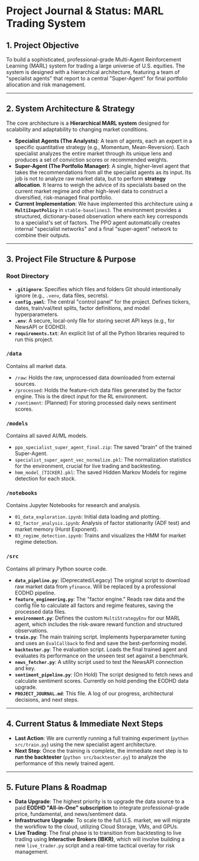 # Project Journal & Status: MARL Trading System

## 1. Project Objective
To build a sophisticated, professional-grade Multi-Agent Reinforcement Learning (MARL) system for trading a large universe of U.S. equities. The system is designed with a hierarchical architecture, featuring a team of "specialist agents" that report to a central "Super-Agent" for final portfolio allocation and risk management.

---

## 2. System Architecture & Strategy

The core architecture is a **Hierarchical MARL system** designed for scalability and adaptability to changing market conditions.

* **Specialist Agents (The Analysts)**: A team of agents, each an expert in a specific quantitative strategy (e.g., Momentum, Mean-Reversion). Each specialist analyzes the entire market through its unique lens and produces a set of conviction scores or recommended weights.
* **Super-Agent (The Portfolio Manager)**: A single, higher-level agent that takes the recommendations from all the specialist agents as its input. Its job is not to analyze raw market data, but to perform **strategy allocation**. It learns to weigh the advice of its specialists based on the current market regime and other high-level data to construct a diversified, risk-managed final portfolio.
* **Current Implementation**: We have implemented this architecture using a **`MultiInputPolicy`** in `stable-baselines3`. The environment provides a structured, dictionary-based observation where each key corresponds to a specialist's set of factors. The PPO agent automatically creates internal "specialist networks" and a final "super-agent" network to combine their outputs.

---

## 3. Project File Structure & Purpose

### Root Directory
* **`.gitignore`**: Specifies which files and folders Git should intentionally ignore (e.g., `.venv`, data files, secrets).
* **`config.yaml`**: The central "control panel" for the project. Defines tickers, dates, train/val/test splits, factor definitions, and model hyperparameters.
* **`.env`**: A secure, local-only file for storing secret API keys (e.g., for NewsAPI or EODHD).
* **`requirements.txt`**: An explicit list of all the Python libraries required to run this project.

### `/data`
Contains all market data.
* `/raw`: Holds the raw, unprocessed data downloaded from external sources.
* `/processed`: Holds the feature-rich data files generated by the factor engine. This is the direct input for the RL environment.
* `/sentiment`: (Planned) For storing processed daily news sentiment scores.

### `/models`
Contains all saved AI/ML models.
* `ppo_specialist_super_agent_final.zip`: The saved "brain" of the trained Super-Agent.
* `specialist_super_agent_vec_normalize.pkl`: The normalization statistics for the environment, crucial for live trading and backtesting.
* `hmm_model_[TICKER].pkl`: The saved Hidden Markov Models for regime detection for each stock.

### `/notebooks`
Contains Jupyter Notebooks for research and analysis.
* `01_data_exploration.ipynb`: Initial data loading and plotting.
* `02_factor_analysis.ipynb`: Analysis of factor stationarity (ADF test) and market memory (Hurst Exponent).
* `03_regime_detection.ipynb`: Trains and visualizes the HMM for market regime detection.

### `/src`
Contains all primary Python source code.
* **`data_pipeline.py`**: (Deprecated/Legacy) The original script to download raw market data from `yfinance`. Will be replaced by a professional EODHD pipeline.
* **`feature_engineering.py`**: The "factor engine." Reads raw data and the config file to calculate all factors and regime features, saving the processed data files.
* **`environment.py`**: Defines the custom `MultiStrategyEnv` for our MARL agent, which includes the risk-aware reward function and structured observations.
* **`train.py`**: The main training script. Implements hyperparameter tuning and uses an `EvalCallback` to find and save the best-performing model.
* **`backtester.py`**: The evaluation script. Loads the final trained agent and evaluates its performance on the unseen test set against a benchmark.
* **`news_fetcher.py`**: A utility script used to test the NewsAPI connection and key.
* **`sentiment_pipeline.py`**: (On Hold) The script designed to fetch news and calculate sentiment scores. Currently on hold pending the EODHD data upgrade.
* **`PROJECT_JOURNAL.md`**: This file. A log of our progress, architectural decisions, and next steps.

---

## 4. Current Status & Immediate Next Steps

* **Last Action**: We are currently running a full training experiment (`python src/train.py`) using the new specialist agent architecture.
* **Next Step**: Once the training is complete, the immediate next step is to **run the backtester** (`python src/backtester.py`) to analyze the performance of this newly trained agent.

---

## 5. Future Plans & Roadmap

* **Data Upgrade**: The highest priority is to upgrade the data source to a paid **EODHD "All-in-One" subscription** to integrate professional-grade price, fundamental, and news/sentiment data.
* **Infrastructure Upgrade**: To scale to the full U.S. market, we will migrate the workflow to the cloud, utilizing Cloud Storage, VMs, and GPUs.
* **Live Trading**: The final phase is to transition from backtesting to live trading using **Interactive Brokers (IBKR)**, which will involve building a new `live_trader.py` script and a real-time tactical overlay for risk management.